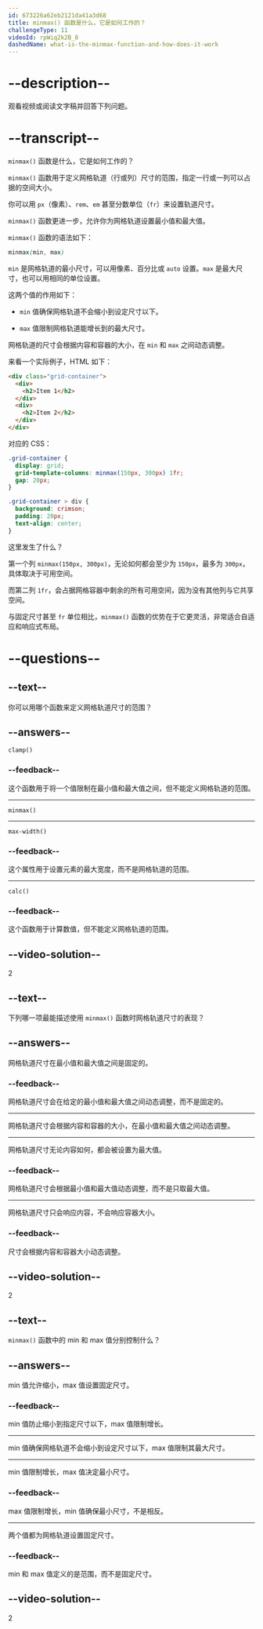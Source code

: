 ```yaml
---
id: 673226a62eb2121da41a3d68
title: minmax() 函数是什么，它是如何工作的？
challengeType: 11
videoId: rpWiq2k2B_8
dashedName: what-is-the-minmax-function-and-how-does-it-work
---
```


# --description--

观看视频或阅读文字稿并回答下列问题。

# --transcript--

`minmax()` 函数是什么，它是如何工作的？

`minmax()` 函数用于定义网格轨道（行或列）尺寸的范围，指定一行或一列可以占据的空间大小。

你可以用 `px`（像素）、`rem`、`em` 甚至分数单位（`fr`）来设置轨道尺寸。

`minmax()` 函数更进一步，允许你为网格轨道设置最小值和最大值。

`minmax()` 函数的语法如下：

```css
minmax(min, max)
```

`min` 是网格轨道的最小尺寸，可以用像素、百分比或 `auto` 设置。`max` 是最大尺寸，也可以用相同的单位设置。

这两个值的作用如下：

- `min` 值确保网格轨道不会缩小到设定尺寸以下。

- `max` 值限制网格轨道能增长到的最大尺寸。

网格轨道的尺寸会根据内容和容器的大小，在 `min` 和 `max` 之间动态调整。

来看一个实际例子，HTML 如下：

```html
<div class="grid-container">
  <div>
    <h2>Item 1</h2>
  </div>
  <div>
    <h2>Item 2</h2>
  </div>
</div>
```

对应的 CSS：

```css
.grid-container {
  display: grid;
  grid-template-columns: minmax(150px, 300px) 1fr;
  gap: 20px;
}

.grid-container > div {
  background: crimson;
  padding: 20px;
  text-align: center;
}
```

这里发生了什么？

第一个列 `minmax(150px, 300px)`，无论如何都会至少为 `150px`，最多为 `300px`，具体取决于可用空间。

而第二列 `1fr`，会占据网格容器中剩余的所有可用空间，因为没有其他列与它共享空间。

与固定尺寸甚至 `fr` 单位相比，`minmax()` 函数的优势在于它更灵活，非常适合自适应和响应式布局。

# --questions--

## --text--

你可以用哪个函数来定义网格轨道尺寸的范围？

## --answers--

`clamp()`

### --feedback--

这个函数用于将一个值限制在最小值和最大值之间，但不能定义网格轨道的范围。

---

`minmax()`

---

`max-width()`

### --feedback--

这个属性用于设置元素的最大宽度，而不是网格轨道的范围。

---

`calc()`

### --feedback--

这个函数用于计算数值，但不能定义网格轨道的范围。

## --video-solution--

2

## --text--

下列哪一项最能描述使用 `minmax()` 函数时网格轨道尺寸的表现？

## --answers--

网格轨道尺寸在最小值和最大值之间是固定的。

### --feedback--

网格轨道尺寸会在给定的最小值和最大值之间动态调整，而不是固定的。

---

网格轨道尺寸会根据内容和容器的大小，在最小值和最大值之间动态调整。

---

网格轨道尺寸无论内容如何，都会被设置为最大值。

### --feedback--

网格轨道尺寸会根据最小值和最大值动态调整，而不是只取最大值。

---

网格轨道尺寸只会响应内容，不会响应容器大小。

### --feedback--

尺寸会根据内容和容器大小动态调整。

## --video-solution--

2

## --text--

`minmax()` 函数中的 min 和 max 值分别控制什么？

## --answers--

min 值允许缩小，max 值设置固定尺寸。

### --feedback--

min 值防止缩小到指定尺寸以下，max 值限制增长。

---

min 值确保网格轨道不会缩小到设定尺寸以下，max 值限制其最大尺寸。

---

min 值限制增长，max 值决定最小尺寸。

### --feedback--

max 值限制增长，min 值确保最小尺寸，不是相反。

---

两个值都为网格轨道设置固定尺寸。

### --feedback--

min 和 max 值定义的是范围，而不是固定尺寸。

## --video-solution--

2

